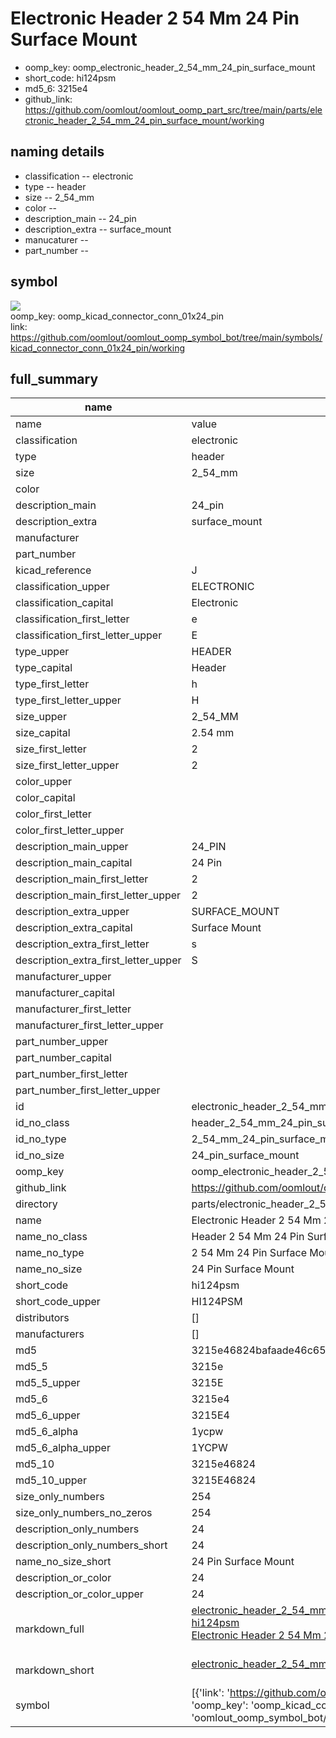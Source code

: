 # Electronic Header 2 54 Mm 24 Pin Surface Mount

  
* oomp_key: oomp_electronic_header_2_54_mm_24_pin_surface_mount 
* short_code: hi124psm
* md5_6: 3215e4  
* github_link: https://github.com/oomlout/oomlout_oomp_part_src/tree/main/parts/electronic_header_2_54_mm_24_pin_surface_mount/working  
## naming details
* classification -- electronic
* type -- header
* size -- 2_54_mm
* color -- 
* description_main -- 24_pin
* description_extra -- surface_mount
* manucaturer -- 
* part_number -- 



## symbol

![](symbol/{index}/working/working_600.png)  
oomp_key: oomp_kicad_connector_conn_01x24_pin  
link: https://github.com/oomlout/oomlout_oomp_symbol_bot/tree/main/symbols/kicad_connector_conn_01x24_pin/working  


## full_summary
| name | value | 
| --- | --- | 
| name | value | 
| classification | electronic | 
| type | header | 
| size | 2_54_mm | 
| color |  | 
| description_main | 24_pin | 
| description_extra | surface_mount | 
| manufacturer |  | 
| part_number |  | 
| kicad_reference | J | 
| classification_upper | ELECTRONIC | 
| classification_capital | Electronic | 
| classification_first_letter | e | 
| classification_first_letter_upper | E | 
| type_upper | HEADER | 
| type_capital | Header | 
| type_first_letter | h | 
| type_first_letter_upper | H | 
| size_upper | 2_54_MM | 
| size_capital | 2.54 mm | 
| size_first_letter | 2 | 
| size_first_letter_upper | 2 | 
| color_upper |  | 
| color_capital |  | 
| color_first_letter |  | 
| color_first_letter_upper |  | 
| description_main_upper | 24_PIN | 
| description_main_capital | 24 Pin | 
| description_main_first_letter | 2 | 
| description_main_first_letter_upper | 2 | 
| description_extra_upper | SURFACE_MOUNT | 
| description_extra_capital | Surface Mount | 
| description_extra_first_letter | s | 
| description_extra_first_letter_upper | S | 
| manufacturer_upper |  | 
| manufacturer_capital |  | 
| manufacturer_first_letter |  | 
| manufacturer_first_letter_upper |  | 
| part_number_upper |  | 
| part_number_capital |  | 
| part_number_first_letter |  | 
| part_number_first_letter_upper |  | 
| id | electronic_header_2_54_mm_24_pin_surface_mount | 
| id_no_class | header_2_54_mm_24_pin_surface_mount | 
| id_no_type | 2_54_mm_24_pin_surface_mount | 
| id_no_size | 24_pin_surface_mount | 
| oomp_key | oomp_electronic_header_2_54_mm_24_pin_surface_mount | 
| github_link | https://github.com/oomlout/oomlout_oomp_part_src/tree/main/parts/electronic_header_2_54_mm_24_pin_surface_mount/working | 
| directory | parts/electronic_header_2_54_mm_24_pin_surface_mount | 
| name | Electronic Header 2 54 Mm 24 Pin Surface Mount | 
| name_no_class | Header 2 54 Mm 24 Pin Surface Mount | 
| name_no_type | 2 54 Mm 24 Pin Surface Mount | 
| name_no_size | 24 Pin Surface Mount | 
| short_code | hi124psm | 
| short_code_upper | HI124PSM | 
| distributors | [] | 
| manufacturers | [] | 
| md5 | 3215e46824bafaade46c650de9842786 | 
| md5_5 | 3215e | 
| md5_5_upper | 3215E | 
| md5_6 | 3215e4 | 
| md5_6_upper | 3215E4 | 
| md5_6_alpha | 1ycpw | 
| md5_6_alpha_upper | 1YCPW | 
| md5_10 | 3215e46824 | 
| md5_10_upper | 3215E46824 | 
| size_only_numbers | 254 | 
| size_only_numbers_no_zeros | 254 | 
| description_only_numbers | 24 | 
| description_only_numbers_short | 24 | 
| name_no_size_short | 24 Pin Surface Mount | 
| description_or_color | 24 | 
| description_or_color_upper | 24 | 
| markdown_full | [electronic_header_2_54_mm_24_pin_surface_mount](https://github.com/oomlout/oomlout_oomp_part_src/tree/main/parts/electronic_header_2_54_mm_24_pin_surface_mount/working)<br>[hi124psm](https://github.com/oomlout/oomlout_oomp_part_src/tree/main/parts/electronic_header_2_54_mm_24_pin_surface_mount/working)<br>[Electronic Header 2 54 Mm 24 Pin Surface Mount](https://github.com/oomlout/oomlout_oomp_part_src/tree/main/parts/electronic_header_2_54_mm_24_pin_surface_mount/working)<br><br> | 
| markdown_short | [electronic_header_2_54_mm_24_pin_surface_mount](https://github.com/oomlout/oomlout_oomp_part_src/tree/main/parts/electronic_header_2_54_mm_24_pin_surface_mount/working)<br><br> | 
| symbol | [{'link': 'https://github.com/oomlout/oomlout_oomp_symbol_bot/tree/main/symbols/kicad_connector_conn_01x24_pin', 'oomp_key': 'oomp_kicad_connector_conn_01x24_pin', 'directory': 'oomlout_oomp_symbol_bot/symbols/kicad_connector_conn_01x24_pin//working/working.kicad_sym', 'index': 0}] | 
